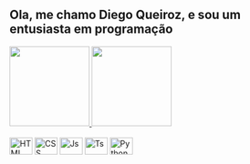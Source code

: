 ## Ola, me chamo Diego Queiroz, e sou um entusiasta em programação

<main style="display: flex; flex-direction: column; align-content: center; justify-content: center;">
    <div>
    <a href="https://github.com/Diegiwg">
        <img
            height="140em"
            src="https://github-readme-stats.vercel.app/api?username=diegiwg&show_icons=true&theme=dark&include_all_commits=true&count_private=true"
        />
        <img
            height="140em"
            src="https://github-readme-stats.vercel.app/api/top-langs/?username=diegiwg&layout=compact&langs_count=7&theme=dark"
        />
    </a>
</div>
<br />
<div>
    <img
        alt="HTML"
        height="30"
        width="40"
        src="https://cdn.jsdelivr.net/gh/devicons/devicon/icons/html5/html5-plain.svg"
    />
    <img
        alt="CSS"
        height="30"
        width="40"
        src="https://cdn.jsdelivr.net/gh/devicons/devicon/icons/css3/css3-plain.svg"
    />
    <img
        alt="Js"
        height="30"
        width="40"
        src="https://cdn.jsdelivr.net/gh/devicons/devicon/icons/javascript/javascript-plain.svg"
    />
    <img
        alt="Ts"
        height="30"
        width="40"
        src="https://cdn.jsdelivr.net/gh/devicons/devicon/icons/typescript/typescript-plain.svg"
    />
    <img
        alt="Python"
        height="30"
        width="40"
        src="https://cdn.jsdelivr.net/gh/devicons/devicon/icons/python/python-plain.svg"
    />
</div>
</main>
